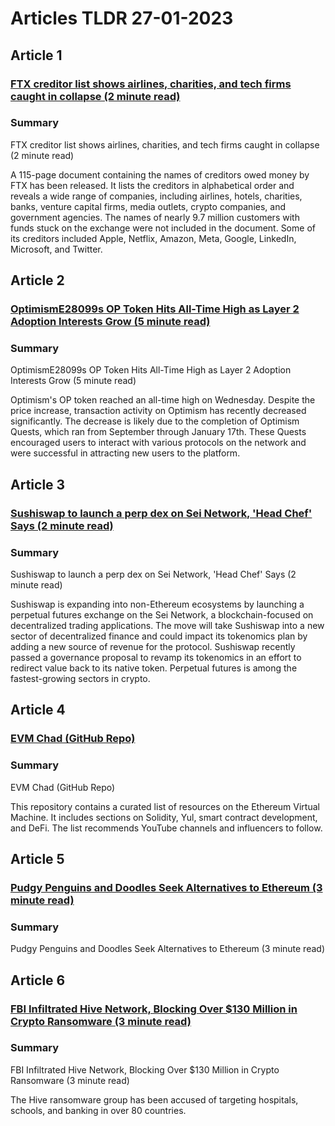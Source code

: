# Articles TLDR  27-01-2023

## Article 1
### [FTX creditor list shows airlines, charities, and tech firms caught in collapse (2 minute read)](https://tldr.tech)
### Summary 
 FTX creditor list shows airlines, charities, and tech firms caught in collapse (2 minute read)

A 115-page document containing the names of creditors owed money by FTX has been released. It lists the creditors in alphabetical order and reveals a wide range of companies, including airlines, hotels, charities, banks, venture capital firms, media outlets, crypto companies, and government agencies. The names of nearly 9.7 million customers with funds stuck on the exchange were not included in the document. Some of its creditors included Apple, Netflix, Amazon, Meta, Google, LinkedIn, Microsoft, and Twitter.

## Article 2
### [OptimismE28099s OP Token Hits All-Time High as Layer 2 Adoption Interests Grow (5 minute read)](https://tldr.tech)
### Summary 
 OptimismE28099s OP Token Hits All-Time High as Layer 2 Adoption Interests Grow (5 minute read)

Optimism's OP token reached an all-time high on Wednesday. Despite the price increase, transaction activity on Optimism has recently decreased significantly. The decrease is likely due to the completion of Optimism Quests, which ran from September through January 17th. These Quests encouraged users to interact with various protocols on the network and were successful in attracting new users to the platform.

## Article 3
### [Sushiswap to launch a perp dex on Sei Network, 'Head Chef' Says (2 minute read)](https://tldr.tech)
### Summary 
 Sushiswap to launch a perp dex on Sei Network, 'Head Chef' Says (2 minute read)

Sushiswap is expanding into non-Ethereum ecosystems by launching a perpetual futures exchange on the Sei Network, a blockchain-focused on decentralized trading applications. The move will take Sushiswap into a new sector of decentralized finance and could impact its tokenomics plan by adding a new source of revenue for the protocol. Sushiswap recently passed a governance proposal to revamp its tokenomics in an effort to redirect value back to its native token. Perpetual futures is among the fastest-growing sectors in crypto.

## Article 4
### [EVM Chad (GitHub Repo)](https://tldr.tech)
### Summary 
 EVM Chad (GitHub Repo)

This repository contains a curated list of resources on the Ethereum Virtual Machine. It includes sections on Solidity, Yul, smart contract development, and DeFi. The list recommends YouTube channels and influencers to follow.

## Article 5
### [Pudgy Penguins and Doodles Seek Alternatives to Ethereum (3 minute read)](https://tldr.tech)
### Summary 
 Pudgy Penguins and Doodles Seek Alternatives to Ethereum (3 minute read)

## Article 6
### [FBI Infiltrated Hive Network, Blocking Over $130 Million in Crypto Ransomware (3 minute read)](https://tldr.tech)
### Summary 
 FBI Infiltrated Hive Network, Blocking Over $130 Million in Crypto Ransomware (3 minute read)

The Hive ransomware group has been accused of targeting hospitals, schools, and banking in over 80 countries.

